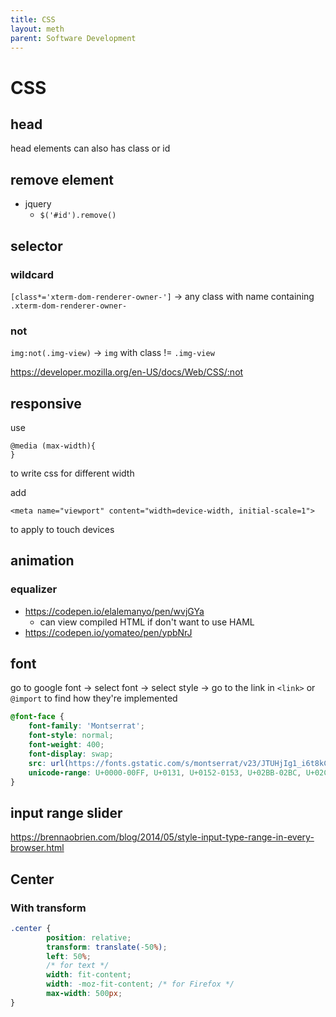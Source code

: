 ```yaml
---
title: CSS
layout: meth
parent: Software Development
---
```

# CSS

## head
head elements can also has class or id

## remove element
- jquery
	- `$('#id').remove()`

## selector
### wildcard
`[class*='xterm-dom-renderer-owner-']` → any class with name containing `.xterm-dom-renderer-owner-`

### not
`img:not(.img-view)` -> `img` with class != `.img-view`  

<https://developer.mozilla.org/en-US/docs/Web/CSS/:not>

## responsive
use 
```
@media (max-width){
}
```
to write css for different width

add
```
<meta name="viewport" content="width=device-width, initial-scale=1">
```
to apply to touch devices

## animation
### equalizer
- <https://codepen.io/elalemanyo/pen/wvjGYa>
	- can view compiled HTML if don't want to use HAML
- <https://codepen.io/yomateo/pen/ypbNrJ>

## font
go to google font -> select font -> select style -> go to the link in `<link>` or `@import` to find how they're implemented

```css
@font-face {
    font-family: 'Montserrat';
    font-style: normal;
    font-weight: 400;
    font-display: swap;
    src: url(https://fonts.gstatic.com/s/montserrat/v23/JTUHjIg1_i6t8kCHKm4532VJOt5-QNFgpCtr6Hw5aXo.woff2) format('woff2');
    unicode-range: U+0000-00FF, U+0131, U+0152-0153, U+02BB-02BC, U+02C6, U+02DA, U+02DC, U+2000-206F, U+2074, U+20AC, U+2122, U+2191, U+2193, U+2212, U+2215, U+FEFF, U+FFFD; 
}
```

## input range slider
<https://brennaobrien.com/blog/2014/05/style-input-type-range-in-every-browser.html>

## Center

### With transform

```css
.center {
		position: relative;
        transform: translate(-50%);
        left: 50%;
        /* for text */
		width: fit-content;
		width: -moz-fit-content; /* for Firefox */
		max-width: 500px;
}
```